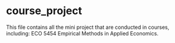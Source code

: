# course_project
This file contains all the mini project that are conducted in courses, including: ECO 5454 Empirical Methods in Applied Economics.

